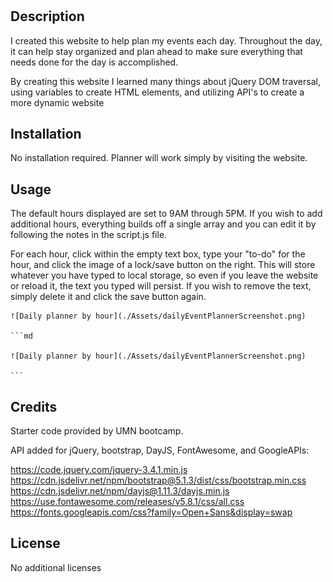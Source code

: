 # <dailyEventPlanner>

## Description

I created this website to help plan my events each day.  Throughout the day, it can help stay organized and plan ahead to make sure everything that needs done for the day is accomplished.

By creating this website I learned many things about jQuery DOM traversal, using variables to create HTML elements, and utilizing API's to create a more dynamic website


## Installation

No installation required.  Planner will work simply by visiting the website.

## Usage

The default hours displayed are set to 9AM through 5PM.  If you wish to add additional hours, everything builds off a single array and you can edit it by following the notes in the script.js file.

For each hour, click within the empty text box, type your "to-do" for the hour, and click the image of a lock/save button on the right.  This will store whatever you have typed to local storage, so even if you leave the website or reload it, the text you typed will persist.  If you wish to remove the text, simply delete it and click the save button again.

    ![Daily planner by hour](./Assets/dailyEventPlannerScreenshot.png)

    ```md

    ![Daily planner by hour](./Assets/dailyEventPlannerScreenshot.png)

    ```

## Credits

Starter code provided by UMN bootcamp.

API added for jQuery, bootstrap, DayJS, FontAwesome, and GoogleAPIs:

https://code.jquery.com/jquery-3.4.1.min.js
https://cdn.jsdelivr.net/npm/bootstrap@5.1.3/dist/css/bootstrap.min.css
https://cdn.jsdelivr.net/npm/dayjs@1.11.3/dayjs.min.js
https://use.fontawesome.com/releases/v5.8.1/css/all.css
https://fonts.googleapis.com/css?family=Open+Sans&display=swap

## License

No additional licenses
